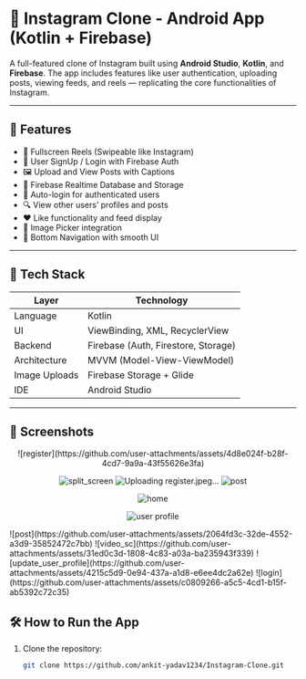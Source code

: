 # 📸 Instagram Clone - Android App (Kotlin + Firebase)

A full-featured clone of Instagram built using **Android Studio**, **Kotlin**, and **Firebase**. The app includes features like user authentication, uploading posts, viewing feeds, and reels — replicating the core functionalities of Instagram.

---

## 🚀 Features

- 📱 Fullscreen Reels (Swipeable like Instagram)
- 👤 User SignUp / Login with Firebase Auth
- 🖼️ Upload and View Posts with Captions
- 💾 Firebase Realtime Database and Storage
- 🔄 Auto-login for authenticated users
- 🔍 View other users’ profiles and posts
- ❤️ Like functionality and feed display
- 📸 Image Picker integration
- 🧭 Bottom Navigation with smooth UI

---

## 🔧 Tech Stack

| Layer           | Technology                           |
|----------------|---------------------------------------|
| Language        | Kotlin                                |
| UI              | ViewBinding, XML, RecyclerView        |
| Backend         | Firebase (Auth, Firestore, Storage)   |
| Architecture    | MVVM (Model-View-ViewModel)           |
| Image Uploads   | Firebase Storage + Glide              |
| IDE             | Android Studio                        |

---

## 📸 Screenshots

<div align="center">![register](https://github.com/user-attachments/assets/4d8e024f-b28f-4cd7-9a9a-43f55626e3fa)


![split_screen](https://github.com/user-attachments/assets/29b99487-a61f-41fb-84d9-5f11d54b711b)
![Uploading register.jpeg…]()
![post](https://github.com/user-attachments/assets/f74472a1-c6de-484d-92f5-f76160b8efef)

![home](https://github.com/user-attachments/assets/b1eb7e76-2904-4a21-9434-d4de99ef5d14)

![user profile](https://github.com/user-attachments/assets/8c3776c4-3378-4550-bf24-110a0e3fae35)

</div>![post](https://github.com/user-attachments/assets/2064fd3c-32de-4552-a3d9-35852472c7bb)
![video_sc](https://github.com/user-attachments/assets/31ed0c3d-1808-4c83-a03a-ba235943f339)
![update_user_profile](https://github.com/user-attachments/assets/4215c5d9-0e94-437a-a1d8-e6ee4dc2a62e)
![login](https://github.com/user-attachments/assets/c0809266-a5c5-4cd1-b15f-ab5392c72c35)



## 🛠️ How to Run the App

1. Clone the repository:
   ```bash
   git clone https://github.com/ankit-yadav1234/Instagram-Clone.git
